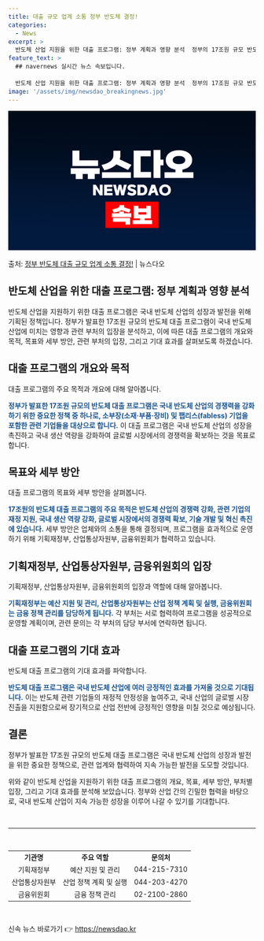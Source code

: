 ```yaml
---
title: 대출 규모 업계 소통 정부 반도체 결정!
categories:
  - News
excerpt: >
  반도체 산업 지원을 위한 대출 프로그램: 정부 계획과 영향 분석  정부의 17조원 규모 반도체 대출 프로그램…
feature_text: >
  ## navernews 실시간 뉴스 속보입니다.

  반도체 산업 지원을 위한 대출 프로그램: 정부 계획과 영향 분석  정부의 17조원 규모 반도체 대출 프로그램…
image: '/assets/img/newsdao_breakingnews.jpg'
---
```


![뉴스다오 속보](/assets/img/newsdao_breakingnews.jpg)

<p>출처: <a href="https://newsdao.kr/3998" rel="dofollow">정부 반도체 대출 규모 업계 소통 결정!</a> | 뉴스다오</p>

<h2 data-ke-size="size26">반도체 산업을 위한 대출 프로그램: 정부 계획과 영향 분석</h2>

반도체 산업을 지원하기 위한 대출 프로그램은 국내 반도체 산업의 성장과 발전을 위해 기획된 정책입니다. 정부가 발표한 17조원 규모의 반도체 대출 프로그램이 국내 반도체 산업에 미치는 영향과 관련 부처의 입장을 분석하고, 이에 따른 대출 프로그램의 개요와 목적, 목표와 세부 방안, 관련 부처의 입장, 그리고 기대 효과를 살펴보도록 하겠습니다.

<h2 data-ke-size="size24">대출 프로그램의 개요와 목적</h2>
대출 프로그램의 주요 목적과 개요에 대해 알아봅니다.

<b><span style="color: #1a5490;">정부가 발표한 17조원 규모의 반도체 대출 프로그램은 국내 반도체 산업의 경쟁력을 강화하기 위한 중요한 정책 중 하나로, 소부장(소재·부품·장비) 및 팹리스(fabless) 기업을 포함한 관련 기업들을 대상으로 합니다.</span></b> 이 대출 프로그램은 국내 반도체 산업의 성장을 촉진하고 국내 생산 역량을 강화하여 글로벌 시장에서의 경쟁력을 확보하는 것을 목표로 합니다.

<h2 data-ke-size="size24">목표와 세부 방안</h2>
대출 프로그램의 목표와 세부 방안을 살펴봅니다.

<b><span style="color: #1a5490;">17조원의 반도체 대출 프로그램의 주요 목적은 반도체 산업의 경쟁력 강화, 관련 기업의 재정 지원, 국내 생산 역량 강화, 글로벌 시장에서의 경쟁력 확보, 기술 개발 및 혁신 촉진에 있습니다.</span></b> 세부 방안은 업체와의 소통을 통해 결정되며, 프로그램을 효과적으로 운영하기 위해 기획재정부, 산업통상자원부, 금융위원회가 협력하고 있습니다.

<h2 data-ke-size="size24">기획재정부, 산업통상자원부, 금융위원회의 입장</h2>
기획재정부, 산업통상자원부, 금융위원회의 입장과 역할에 대해 알아봅니다.

<b><span style="color: #1a5490;">기획재정부는 예산 지원 및 관리, 산업통상자원부는 산업 정책 계획 및 실행, 금융위원회는 금융 정책 관리를 담당하게 됩니다.</span></b> 각 부처는 서로 협력하여 프로그램을 성공적으로 운영할 계획이며, 관련 문의는 각 부처의 담당 부서에 연락하면 됩니다.

<h2 data-ke-size="size24">대출 프로그램의 기대 효과</h2>
반도체 대출 프로그램의 기대 효과를 파악합니다.

<b><span style="color: #1a5490;">반도체 대출 프로그램은 국내 반도체 산업에 여러 긍정적인 효과를 가져올 것으로 기대됩니다.</span></b> 이는 반도체 관련 기업들의 재정적 안정성을 높여주고, 국내 산업의 글로벌 시장 진출을 지원함으로써 장기적으로 산업 전반에 긍정적인 영향을 미칠 것으로 예상됩니다.

<h2 data-ke-size="size24">결론</h2>
정부가 발표한 17조원 규모의 반도체 대출 프로그램은 국내 반도체 산업의 성장과 발전을 위한 중요한 정책으로, 관련 업계와 협력하여 지속 가능한 발전을 도모할 것입니다.

위와 같이 반도체 산업을 지원하기 위한 대출 프로그램의 개요, 목표, 세부 방안, 부처별 입장, 그리고 기대 효과를 분석해 보았습니다. 정부와 산업 간의 긴밀한 협력을 바탕으로, 국내 반도체 산업이 지속 가능한 성장을 이루어 나갈 수 있기를 기대합니다.

<p data-ke-size="size16">&nbsp;</p>

<hr>

<p data-ke-size="size16">&nbsp;</p>

<table>
<tbody>
<tr>
<td style="text-align: center; height: 17px;"><b>기관명</b></td>
<td style="text-align: center; height: 17px;"><b>주요 역할</b></td>
<td style="text-align: center; height: 17px;"><b>문의처</b></td>
</tr>
<tr>
<td style="text-align: center; height: 17px;">기획재정부</td>
<td style="text-align: center; height: 17px;">예산 지원 및 관리</td>
<td style="text-align: center; height: 17px;">044-215-7310</td>
</tr>
<tr>
<td style="text-align: center; height: 17px;">산업통상자원부</td>
<td style="text-align: center; height: 17px;">산업 정책 계획 및 실행</td>
<td style="text-align: center; height: 17px;">044-203-4270</td>
</tr>
<tr>
<td style="text-align: center; height: 17px;">금융위원회</td>
<td style="text-align: center; height: 17px;">금융 정책 관리</td>
<td style="text-align: center; height: 17px;">02-2100-2860</td>
</tr>
</tbody>
</table>

<p data-ke-size="size16">&nbsp;</p> 

신속 뉴스 바로가기 👉 <a href="https://newsdao.kr" rel="dofollow">https://newsdao.kr</a>


